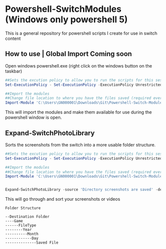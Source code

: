 # Powershell-SwitchModules (Windows only powershell 5)
This is a general repository for powershell scripts I create for use in switch content

## How to use | Global Import Coming soon

Open windows powershell.exe (right click on the windows button on the taskbar)

```PowerShell
##Sets the excution policy to allow you to run the scripts for this session (required everytime)
Set-ExecutionPolicy - Set-ExecutionPolicy -ExecutionPolicy Unrestricted -Scope Process

##Import the modules
##Change file location to where you have the files saved (required everytime)
Import-Module 'C:\Users\GN000001\Downloads\Git\Powershell-Switch-Modules\'
```

This will import the modules and make them available for use during the powershell window is open.


## Expand-SwitchPhotoLibrary
Sorts the screenshots from the switch into a more usable folder structure.


```PowerShell
##Sets the excution policy to allow you to run the scripts for this session (required everytime)
Set-ExecutionPolicy - Set-ExecutionPolicy -ExecutionPolicy Unrestricted -Scope Process

##Import the modules
##Change file location to where you have the files saved (required everytime)
Import-Module 'C:\Users\GN000001\Downloads\Git\Powershell-Switch-Modules\Expand-SwitchPhotoLibrary\Expand-SwitchPhotoLibrary.ps1'
```

```PowerShell

Expand-SwitchPhotoLibrary -source 'Directory screenshots are saved' -destination 'Directory you want them moved to when they are sorted' -gameListFile 'Directory game_ids.json is saved'
```
This will go through and sort your screenshots or videos

```
Folder Structure

--Destination Folder
----Game
------FileType
--------Year
----------Month
------------Day
--------------Saved File

```
